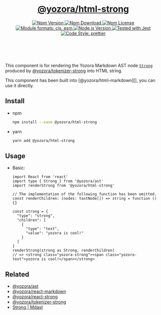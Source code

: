<header>
  <h1 align="center">
    <a href="https://github.com/guanghechen/yozora-html/tree/main/packages/strong#readme">@yozora/html-strong</a>
  </h1>
  <div align="center">
    <a href="https://www.npmjs.com/package/@yozora/html-strong">
      <img
        alt="Npm Version"
        src="https://img.shields.io/npm/v/@yozora/html-strong.svg"
      />
    </a>
    <a href="https://www.npmjs.com/package/@yozora/html-strong">
      <img
        alt="Npm Download"
        src="https://img.shields.io/npm/dm/@yozora/html-strong.svg"
      />
    </a>
    <a href="https://www.npmjs.com/package/@yozora/html-strong">
      <img
        alt="Npm License"
        src="https://img.shields.io/npm/l/@yozora/html-strong.svg"
      />
    </a>
    <a href="#install">
      <img
        alt="Module formats: cjs, esm"
        src="https://img.shields.io/badge/module_formats-cjs%2C%20esm-green.svg"
      />
    </a>
    <a href="https://github.com/nodejs/node">
      <img
        alt="Node.js Version"
        src="https://img.shields.io/node/v/@yozora/html-strong"
      />
    </a>
    <a href="https://github.com/facebook/jest">
      <img
        alt="Tested with Jest"
        src="https://img.shields.io/badge/tested_with-jest-9c465e.svg"
      />
    </a>
    <a href="https://github.com/prettier/prettier">
      <img
        alt="Code Style: prettier"
        src="https://img.shields.io/badge/code_style-prettier-ff69b4.svg?style=flat-square"
      />
    </a>
  </div>
</header>
<br/>

This component is for rendering the Yozora Markdown AST node [`Strong`][@yozora/ast] 
produced by [@yozora/tokenizer-strong][] into HTML string.

This component has been built into [@yozora/html-markdown][], you can use it directly.

## Install

* npm

  ```bash
  npm install --save @yozora/html-strong
  ```

* yarn

  ```bash
  yarn add @yozora/html-strong
  ```


## Usage

* Basic:

  ```tsx
  import React from 'react'
  import type { Strong } from '@yozora/ast'
  import renderStrong from '@yozora/html-strong'

  // The implementation of the following function has been omitted.
  const renderChildren: (nodes: YastNode[]) => string = function () {}

  const strong = {
    "type": "strong",
    "children": [
      {
        "type": "text",
        "value": "yozora is cool!"
      }
    ]
  }
  renderStrong(strong as Strong, renderChildren)
  // => <strong class="yozora-strong"><span class="yozora-text">yozora is cool!</span></strong>
  ```

## Related

* [@yozora/ast][]
* [@yozora/react-markdown][]
* [@yozora/react-strong][]
* [@yozora/tokenizer-strong][]
* [Strong | Mdast][mdast]


[@yozora/ast]: https://www.npmjs.com/package/@yozora/ast#strong
[@yozora/react-markdown]: https://www.npmjs.com/package/@yozora/react-markdown
[@yozora/tokenizer-strong]: https://www.npmjs.com/package/@yozora/tokenizer-strong
[@yozora/react-strong]: https://www.npmjs.com/package/@yozora/react-strong
[mdast]: https://github.com/syntax-tree/mdast#strong
